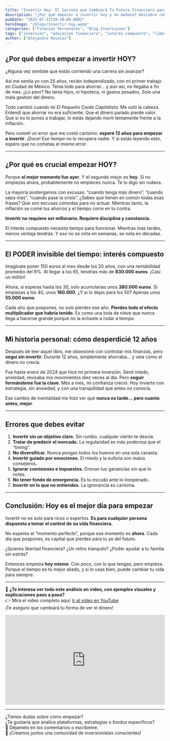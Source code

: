 ```yaml
---
title: "Invertir Hoy: El Secreto que Cambiará Tu Futuro Financiero para Siempre"
description: "¿Por qué empezar a invertir hoy y no mañana? Descubre cómo el tiempo y el interés compuesto pueden cambiar tu vida financiera. Aprende desde mi experiencia lo que nadie te dice sobre invertir tarde… y por qué no puedes darte ese lujo."
pubDate: "2025-07-22T20:30:00.000Z"
heroImage: "/blogs/invertir-hoy.webp"
categories: ["Finanzas Personales", "Blog Inversiones"]
tags: ["inversión", "educación financiera", "interés compuesto", "libertad financiera", "ahorro inteligente"]
author: ["Alejandro Rosales"]
---
```

## ¿Por qué debes empezar a invertir HOY?

¿Alguna vez sentiste que estás corriendo una carrera sin avanzar?

Así me sentía yo con 25 años, recién independizado, con mi primer trabajo en Ciudad de México. Tenía todo para ahorrar… y aun así, no llegaba a fin de mes. ¿Lo peor? No tenía hijos, ni hipoteca, ni gastos pesados. Solo una mala gestión del dinero.

Todo cambió cuando leí *El Pequeño Cerdo Capitalista*. Me voló la cabeza. Entendí que ahorrar no era suficiente. Que el dinero parado pierde valor. Que si no lo pones a trabajar, lo estás dejando morir lentamente frente a la inflación.

Pero cometí un error que me costó carísimo: **esperé 12 años para empezar a invertir**. ¡Doce! Ese tiempo no lo recupera nadie. Y si estás leyendo esto, espero que no cometas el mismo error.

---

## ¿Por qué es crucial empezar HOY?

Porque **el mejor momento fue ayer**. Y el segundo mejor es **hoy**. Si no empiezas ahora, probablemente no empieces nunca. Te lo digo sin rodeos.

La mayoría postergamos con excusas: “cuando tenga más dinero”, “cuando sepa más”, “cuando pase la crisis”. ¿Sabes qué tienen en común todas esas frases? Que son excusas cómodas para no actuar. Mientras tanto, la inflación se come tus ahorros y el tiempo corre en tu contra.

**Invertir no requiere ser millonario. Requiere disciplina y constancia.**

El interés compuesto necesita tiempo para funcionar. Mientras más tardes, menos ventaja tendrás. Y eso no se nota en semanas, se nota en décadas. 

---

## El PODER invisible del tiempo: interés compuesto

Imagínate poner 150 euros al mes desde los 20 años, con una rentabilidad promedio del 8%. Al llegar a los 65, tendrías más de **830.000 euros**. ¡Casi un millón!

Ahora, si esperas hasta los 30, solo acumularías unos **380.000 euros**. Si empiezas a los 40, unos **160.000**. ¿Y si lo dejas para los 50? Apenas unos **55.000 euros**.

Cada año que pospones, no solo pierdes ese año. **Pierdes todo el efecto multiplicador que habría tenido**. Es como una bola de nieve que nunca llega a hacerse grande porque no la echaste a rodar a tiempo.

---

## Mi historia personal: cómo desperdicié 12 años

Después de leer aquel libro, me obsesioné con controlar mis finanzas, pero **seguí sin invertir**. Durante 12 años, simplemente ahorraba… y veía cómo el dinero no crecía.

Fue hasta enero de 2024 que hice mi primera inversión. Sentí miedo, ansiedad, revisaba mis movimientos diez veces al día. Pero **seguir formándome fue la clave**. Mes a mes, mi confianza creció. Hoy invierto con estrategia, sin ansiedad, y con una tranquilidad que antes no conocía.

Ese cambio de mentalidad me hizo ver que **nunca es tarde… pero cuanto antes, mejor**.

---

## Errores que debes evitar

1. **Invertir sin un objetivo claro.** Sin rumbo, cualquier viento te desvía.
2. **Tratar de predecir el mercado.** La regularidad es más poderosa que el “timing”.
3. **No diversificar.** Nunca pongas todos los huevos en una sola canasta.
4. **Invertir guiado por emociones.** El miedo y la euforia son malos consejeros.
5. **Ignorar comisiones e impuestos.** Drenan tus ganancias sin que lo notes.
6. **No tener fondo de emergencia.** Es tu escudo ante lo inesperado.
7. **Invertir en lo que no entiendes.** La ignorancia es carísima.

---

## Conclusión: Hoy es el mejor día para empezar

Invertir no es solo para ricos o expertos. **Es para cualquier persona dispuesta a tomar el control de su vida financiera.**

No esperes el “momento perfecto”, porque ese momento es **ahora**. Cada día que pospones, es capital que pierdes para tu yo del futuro.

¿Quieres libertad financiera? ¿Un retiro tranquilo? ¿Poder ayudar a tu familia sin estrés?

Entonces empieza **hoy mismo**. Con poco, con lo que tengas, pero empieza. Porque el tiempo es tu mejor aliado, y si lo usas bien, puede cambiar tu vida para siempre.

---

🎥 **¿Te interesa ver todo este análisis en video, con ejemplos visuales y explicaciones paso a paso?**  
👉 Mira el video completo aquí: [Ir al video en YouTube](https://youtube.com/tu_video)  
¡Te aseguro que cambiará tu forma de ver el dinero!

<div class="iframe-container" style="position: relative; width: 100%; height: 0; padding-bottom: 56.25%; overflow: hidden;">
  <iframe width="560" height="315" src="https://www.youtube.com/embed/TkJ9mTPJex4?si=94TTTIaNDsr0LACi" title="YouTube video player" frameborder="0" allow="accelerometer; autoplay; clipboard-write; encrypted-media; gyroscope; picture-in-picture; web-share" allowfullscreen style="position: absolute; top: 0; left: 0; width: 100%; height: 100%; border: none;"></iframe>
</div>

---

¿Tienes dudas sobre cómo empezar?  
¿Te gustaría que analice plataformas, estrategias o fondos específicos?  
💬 Déjamelo en los comentarios o escríbeme.  
👥 ¡Creamos juntos una comunidad de inversionistas conscientes!

